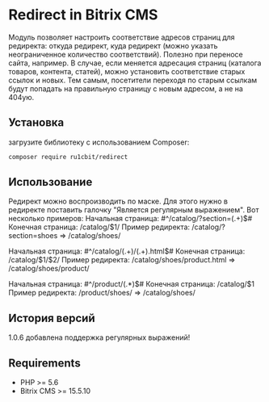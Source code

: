 # Redirect in Bitrix CMS

Модуль позволяет настроить соответствие адресов страниц для редиректа: откуда редирект, куда редирект (можно указать неограниченное количество соответствий). Полезно при переносе сайта, например. В случае, если меняется адресация страниц (каталога товаров, контента, статей), можно установить соответствие старых ссылок и новых. Тем самым, посетители переходя по старым ссылкам будут попадать на правильную страницу с новым адресом, а не на 404ую.


## Установка

загрузите библиотеку с использованием Composer:

```bash
composer require ru1cbit/redirect
```

## Использование
Редирект можно воспроизводить по маске. Для этого нужно в редиректе поставить галочку "Является регулярным выражением". 
Вот несколько примеров:
Начальная страница: #^/catalog/\?section=(.+)$#
Конечная страница: /catalog/$1/
Пример редиректа: /catalog/?section=shoes => /catalog/shoes/

Начальная страница: #^/catalog/(.+)/(.+)\.html$#
Конечная страница: /catalog/$1/$2/
Пример редиректа: /catalog/shoes/product.html => /catalog/shoes/product/

Начальная страница: #^/product/(.*)$#
Конечная страница: /catalog/$1
Пример редиректа: /product/shoes/ => /catalog/shoes/

## История версий
 1.0.6 добавлена поддержка регулярных выражений!

## Requirements

* PHP >= 5.6
* Bitrix CMS >= 15.5.10
